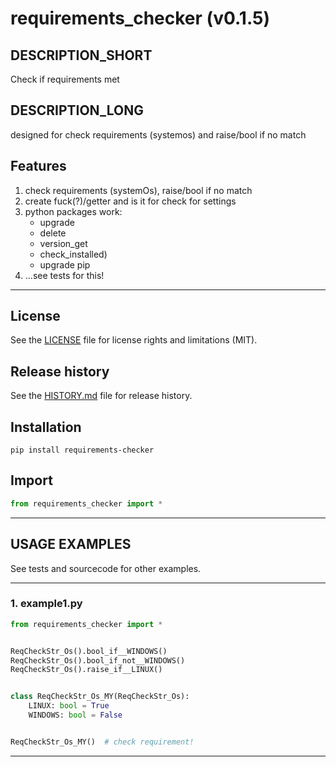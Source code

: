# requirements_checker (v0.1.5)

## DESCRIPTION_SHORT
Check if requirements met

## DESCRIPTION_LONG
designed for check requirements (systemos) and raise/bool if no match


## Features
1. check requirements (systemOs), raise/bool if no match  
2. create fuck(?)/getter and is it for check for settings  
3. python packages work:  
	- upgrade  
	- delete  
	- version_get  
	- check_installed)  
	- upgrade pip  
4. ...see tests for this!  


********************************************************************************
## License
See the [LICENSE](LICENSE) file for license rights and limitations (MIT).


## Release history
See the [HISTORY.md](HISTORY.md) file for release history.


## Installation
```commandline
pip install requirements-checker
```


## Import
```python
from requirements_checker import *
```


********************************************************************************
## USAGE EXAMPLES
See tests and sourcecode for other examples.

------------------------------
### 1. example1.py
```python
from requirements_checker import *


ReqCheckStr_Os().bool_if__WINDOWS()
ReqCheckStr_Os().bool_if_not__WINDOWS()
ReqCheckStr_Os().raise_if__LINUX()


class ReqCheckStr_Os_MY(ReqCheckStr_Os):
    LINUX: bool = True
    WINDOWS: bool = False


ReqCheckStr_Os_MY()  # check requirement!
```

********************************************************************************
